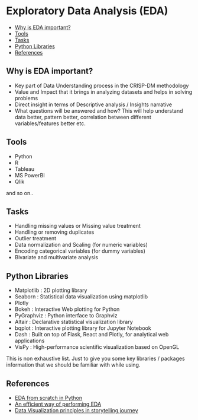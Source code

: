 # Exploratory Data Analysis (EDA)
- [Why is EDA important?](https://github.com/kkm24132/ExploratoryDataAnalysis/blob/master/README.md#why-is-eda-important)
- [Tools](https://github.com/kkm24132/ExploratoryDataAnalysis/blob/master/README.md#tools)
- [Tasks](https://github.com/kkm24132/ExploratoryDataAnalysis/blob/master/README.md#tasks)
- [Python Libraries](https://github.com/kkm24132/ExploratoryDataAnalysis/blob/master/README.md#python-libraries)
- [References](https://github.com/kkm24132/ExploratoryDataAnalysis/blob/master/README.md#references)



## Why is EDA important?
- Key part of Data Understanding process in the CRISP-DM methodology
- Value and Impact that it brings in analyzing datasets and helps in solving problems
- Direct insight in terms of Descriptive analysis / Insights narrative
- What questions will be answered and how? This will help understand data better, pattern better, correlation between different variables/features better etc.

## Tools
- Python
- R
- Tableau
- MS PowerBI
- Qlik

and so on..

## Tasks
- Handling missing values or Missing value treatment
- Handling or removing duplicates
- Outlier treatment
- Data normalization and Scaling (for numeric variables)
- Encoding categorical variables (for dummy variables)
- Bivariate and multivariate analysis

## Python Libraries
- Matplotlib : 2D plotting library
- Seaborn : Statistical data visualization using matplotlib
- Plotly
- Bokeh : Interactive Web plotting for Python
- PyGraphviz : Python interface to Graphviz
- Altair : Declarative statistical visualization library
- bqplot : Interactive plotting library for Jupyter Notebook
- Dash : Built on top of Flask, React and Plotly, for analytical web applications
- VisPy : High-performance scientific visualization based on OpenGL

This is non exhaustive list. Just to give you some key libraries / packages information that we should be familiar with while using.

## References
- [EDA from scratch in Python](https://www.analyticsvidhya.com/blog/2020/08/exploratory-data-analysiseda-from-scratch-in-python/)
- [An efficient way of performing EDA](https://www.analyticsvidhya.com/blog/2020/11/an-efficient-way-of-performing-eda-hypothesis-generation/)
- [Data Visualization principles in storytelling journey](https://medium.com/@mishra.kamal/essence-and-principles-of-data-visualization-in-storytelling-journey-b58bb9e1f3c4)
